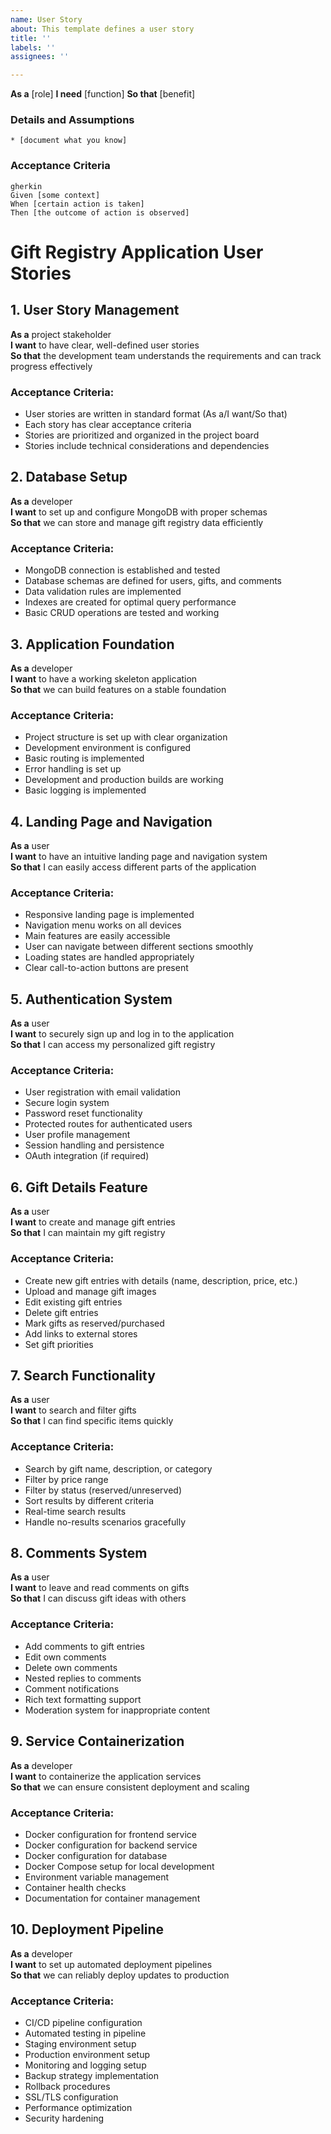 ```yaml
---
name: User Story
about: This template defines a user story
title: ''
labels: ''
assignees: ''

---
```


**As a** [role]
**I need** [function]
**So that** [benefit]

### Details and Assumptions
    * [document what you know]

### Acceptance Criteria
    gherkin
    Given [some context]
    When [certain action is taken]
    Then [the outcome of action is observed]


# Gift Registry Application User Stories

## 1. User Story Management
**As a** project stakeholder  
**I want** to have clear, well-defined user stories  
**So that** the development team understands the requirements and can track progress effectively

### Acceptance Criteria:
- User stories are written in standard format (As a/I want/So that)
- Each story has clear acceptance criteria
- Stories are prioritized and organized in the project board
- Stories include technical considerations and dependencies

## 2. Database Setup
**As a** developer  
**I want** to set up and configure MongoDB with proper schemas  
**So that** we can store and manage gift registry data efficiently

### Acceptance Criteria:
- MongoDB connection is established and tested
- Database schemas are defined for users, gifts, and comments
- Data validation rules are implemented
- Indexes are created for optimal query performance
- Basic CRUD operations are tested and working

## 3. Application Foundation
**As a** developer  
**I want** to have a working skeleton application  
**So that** we can build features on a stable foundation

### Acceptance Criteria:
- Project structure is set up with clear organization
- Development environment is configured
- Basic routing is implemented
- Error handling is set up
- Development and production builds are working
- Basic logging is implemented

## 4. Landing Page and Navigation
**As a** user  
**I want** to have an intuitive landing page and navigation system  
**So that** I can easily access different parts of the application

### Acceptance Criteria:
- Responsive landing page is implemented
- Navigation menu works on all devices
- Main features are easily accessible
- User can navigate between different sections smoothly
- Loading states are handled appropriately
- Clear call-to-action buttons are present

## 5. Authentication System
**As a** user  
**I want** to securely sign up and log in to the application  
**So that** I can access my personalized gift registry

### Acceptance Criteria:
- User registration with email validation
- Secure login system
- Password reset functionality
- Protected routes for authenticated users
- User profile management
- Session handling and persistence
- OAuth integration (if required)

## 6. Gift Details Feature
**As a** user  
**I want** to create and manage gift entries  
**So that** I can maintain my gift registry

### Acceptance Criteria:
- Create new gift entries with details (name, description, price, etc.)
- Upload and manage gift images
- Edit existing gift entries
- Delete gift entries
- Mark gifts as reserved/purchased
- Add links to external stores
- Set gift priorities

## 7. Search Functionality
**As a** user  
**I want** to search and filter gifts  
**So that** I can find specific items quickly

### Acceptance Criteria:
- Search by gift name, description, or category
- Filter by price range
- Filter by status (reserved/unreserved)
- Sort results by different criteria
- Real-time search results
- Handle no-results scenarios gracefully

## 8. Comments System
**As a** user  
**I want** to leave and read comments on gifts  
**So that** I can discuss gift ideas with others

### Acceptance Criteria:
- Add comments to gift entries
- Edit own comments
- Delete own comments
- Nested replies to comments
- Comment notifications
- Rich text formatting support
- Moderation system for inappropriate content

## 9. Service Containerization
**As a** developer  
**I want** to containerize the application services  
**So that** we can ensure consistent deployment and scaling

### Acceptance Criteria:
- Docker configuration for frontend service
- Docker configuration for backend service
- Docker configuration for database
- Docker Compose setup for local development
- Environment variable management
- Container health checks
- Documentation for container management

## 10. Deployment Pipeline
**As a** developer  
**I want** to set up automated deployment pipelines  
**So that** we can reliably deploy updates to production

### Acceptance Criteria:
- CI/CD pipeline configuration
- Automated testing in pipeline
- Staging environment setup
- Production environment setup
- Monitoring and logging setup
- Backup strategy implementation
- Rollback procedures
- SSL/TLS configuration
- Performance optimization
- Security hardening